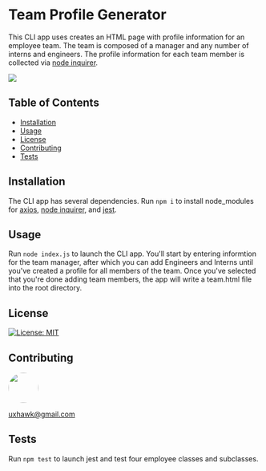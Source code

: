 # Team Profile Generator

This CLI app uses creates an HTML page with profile information for an employee team. The team is composed of a manager and any number of interns and engineers. The profile information for each team member is collected via [node inquirer](https://www.npmjs.com/package/inquirer).

<img src="https://lh3.googleusercontent.com/vabKC4krP9xPH2cP5cF8vSYdJ5GLmBvVyvQu4LbAXbg53e8RRiuYqpalTndIt_fcZCsVbETCN8a_8skSo0M6m81svj6du1p0FEXRUWq96wqR4Wa19JbUAz53LsEKPBHTaHJQyinWcCxPkqr3T_HF3pwCJ7ioUuQsjqIAWZWwGfCDNzIGNW0RQ8J8hWU2N7gWMG3jHiH9wwZwNxCfKB1jBzXimljAR6YCytwOjPdJ829TK6SS4CHIlQL6H_7r7XhC3A1B4XRz_RrdynvvqTFrS_iyyTp0bcF6F_RXlWtcmbPQyZK1xUeZWD7rCB3Q_f0KqdcV7MEXKPUSXHQfSYNYhi9J8KHORsqxGhuvwiksC2E8ZJtTcc-76cSkzbWNaJ92AB_tqsJ1NkPaekdto-nYZJAQD5S1ZYkM3EyP_MbOWHBVvwI39DxNU2hqFfXj1GpCcKMNZX4P-bZnQ99K34WTlwSAI-_8Tf0aGUGlv3vo7H3QQZc0ld2jzl-qbCBh3w1lmUJDrlZAvKawGeQTg1jIEEwfrDiARCRrrf3w-soC287uOhyRTyeFKYbuErdmBoElfneQXoJ8YOzAPJEMDo4o5EldUA21BczJ95MzN-KLNLaYY3xvna1TZBIYXAvaYJQMIkN_PJ5jMX1YhvDBFa9pzjnemOeJZm3yXK6-7mYmJ5llFLOdM9njFM3uReTpq21Jt0AWFcA5nFD4Iybl6GfQF1ZItwvoaZwJosBCTQKK25p0B3FIg1eiAQ=w1918-h897-no">

## Table of Contents
* [Installation](#installation)
* [Usage](#usage)
* [License](#license)
* [Contributing](#contributing)
* [Tests](#tests)

## Installation

The CLI app has several dependencies. Run
`npm i` 
to install node_modules for [axios](https://www.npmjs.com/package/axios), [node inquirer](https://www.npmjs.com/package/inquirer), and [jest](https://www.npmjs.com/package/jest).

## Usage

Run 
`node index.js` 
to launch the CLI app. You'll start by entering informtion for the team manager, after which you can add Engineers and Interns until you've created a profile for all members of the team. Once you've selected that you're done adding team members, the app will write a team.html file into the root directory.

## License
[![License: MIT](https://img.shields.io/badge/License-MIT-yellow.svg)](https://opensource.org/licenses/MIT)

## Contributing
[<img src="https://avatars.githubusercontent.com/u/16821657?" width="60px" style="border-radius:30px">](https://github.com/uxhawk)

uxhawk@gmail.com

## Tests

Run
`npm test`
to launch jest and test four employee classes and subclasses.
